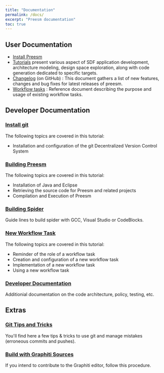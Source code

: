 ```yaml
---
title: "Documentation"
permalink: /docs/
excerpt: "Preesm documentation"
toc: true
---
```


## User Documentation

*  [Install Preesm](/get/)
*  [Tutorials](/tutos/) present various aspect of SDF application development, architecture modeling, design space exploration, along with code generation dedicated to specific targets.
*  [Changelog](https://github.com/preesm/preesm/blob/master/release_notes.md) (on GitHub) : This document gathers a list of new features, changes and bug fixes for latest releases of preesm.
*  [Workflow tasks](/docs/workflowtasksref) : Reference document describing the purpose and usage of existing workflow tasks.

## Developer Documentation

### [Install git](/docs/gitsetup/)

The following topics are covered in this tutorial:

*   Installation and configuration of the git Decentralized Version Control System

### [Building Preesm](/docs/buildpreesm/)


The following topics are covered in this tutorial:

*   Installation of Java and Eclipse
*   Retrieving the source code for Preesm and related projects
*   Compilation and Execution of Preesm

### [Building Spider](/docs/buildspider/)

Guide lines to build spider with GCC, Visual Studio or CodeBlocks.

### [New Workflow Task](/docs/newtask/)

The following topics are covered in this tutorial:

*   Reminder of the role of a workflow task
*   Creation and configuration of a new workflow task
*   Implementation of a new workflow task
*   Using a new workflow task


### [Developer Documentation](/docs/devdoc/)

Additionial documentation on the code architecture, policy, testing, etc.

## Extras

### [Git Tips and Tricks](/docs/gittips/)

You'll find here a few tips & tricks to use git and manage mistakes (erroneous commits and pushes).

### [Build with Graphiti Sources](/docs/buildfromgraphiti/)

If you intend to contribute to the Graphiti editor, follow this procedure.
